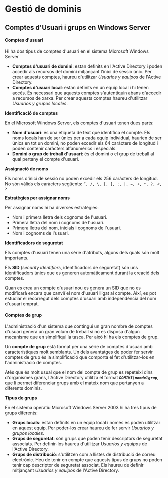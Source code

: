 # Gestió de  dominis



## Comptes d'Usuari i grups en Windows Server

#### Comptes d'usuari

Hi ha dos tipus de comptes d'usuari en el sistema Microsoft Windows Server

* **Comptes d'usuari de domini**: estan definits en l'Active Directory i poden accedir als recursos del domini mitjançant l'inici de sessió únic. Per crear aquests comptes, haureu d'utilitzar _Usuarios y equipos_ de l'Active Directory.
* **Comptes d'usuari local**: estan definits en un equip local i hi tenen accés. És necessari que aquests comptes s'autentiquin abans d'accedir a recursos de xarxa. Per crear aquests comptes haureu d'utilitzar _Usuarios y grupos locales_.

**Identificació de comptes**

En el Microsoft Windows Server, els comptes d'usuari tenen dues parts:

* **Nom d'usuari**: és una etiqueta de text que identifica el compte. Els noms locals han de ser únics per a cada equip individual, haurien de ser únics en tot un domini, no poden excedir els 64 caràcters de longitud i poden contenir caràcters alfanumèrics i especials.
* **Domini o grup de treball d'usuari**: és el domini o el grup de treball al qual pertany el compte d'usuari.

**Assignació de noms**

Els noms d'inici de sessió no poden excedir els 256 caràcters de longitud. No són vàlids els caràcters següents: `”, /, \, [, ], ;, |, =, +, *, ?, <, >`

**Estratègies per assignar noms**

Per assignar noms hi ha diverses estratègies:

* Nom i primera lletra dels cognoms de l'usuari.
* Primera lletra del nom i cognoms de l'usuari.
* Primera lletra del nom, inicials i cognoms de l'usuari.
* Nom i cognoms de l'usuari.

**Identificadors de seguretat**

Els comptes d'usuari tenen una sèrie d'atributs, alguns dels quals són molt importants.

Els **SID** \(_security identifiers_, identificadors de seguretat\) són uns identificadors únics que es generen automàticament durant la creació dels comptes.

Quan es crea un compte d'usuari nou es genera un SID que no es modificarà encara que canviï el nom d'usuari lligat al compte. Així, es pot estudiar el recorregut dels comptes d'usuari amb independència del nom d'usuari emprat.

#### Comptes de grup

L'administració d'un sistema que contingui un gran nombre de comptes d'usuari genera un gran volum de treball si no es disposa d'algun mecanisme que en simplifiqui la tasca. Per això hi ha els comptes de grup.

Un **compte de grup** està format per una sèrie de comptes d'usuari amb característiques molt semblants. Un dels avantatges de poder fer servir comptes de grup és la simplificació que comporta el fet d'utilitzar-los en l'administració de comptes.

Atès que és molt usual que el nom del compte de grup es repeteixi dins d'organismes grans, l'Active Directory utilitza el format _**`DOMIMI\nomdelgrup`**_, que li permet diferenciar grups amb el mateix nom que pertanyen a diferents dominis.

**Tipus de grups**

En el sistema operatiu Microsoft Windows Server 2003 hi ha tres tipus de grups diferents:

* **Grups locals**: estan definits en un equip local i només es poden utilitzar en aquest equip. Per poder-los crear haureu de fer servir _Usuarios y grupos locales_.
* **Grups de seguretat**: són grups que poden tenir descriptors de seguretat associats. Per definir-los haureu d'utilitzar _Usuarios y equipos_ de l'Active Directory.
* **Grups de distribució**: s'utilitzen com a llistes de distribució de correu electrònic. Heu de tenir en compte que aquests tipus de grups no poden tenir cap descriptor de seguretat associat. Els haureu de definir mitjançant _Usuarios y equipos_ de l'Active Directory.

